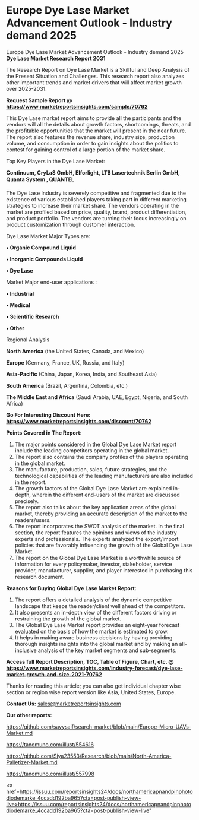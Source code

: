 # Europe Dye Lase Market Advancement Outlook - Industry demand 2025
 Europe Dye Lase Market Advancement Outlook - Industry demand 2025
<strong>Dye Lase Market Research Report 2031</strong>

The Research Report on Dye Lase Market is a Skillful and Deep Analysis of the Present Situation and Challenges. This research report also analyzes other important trends and market drivers that will affect market growth over 2025-2031.

<strong>Request Sample Report @ <a href=https://www.marketreportsinsights.com/sample/70762>https://www.marketreportsinsights.com/sample/70762</a></strong>

This Dye Lase market report aims to provide all the participants and the vendors will all the details about growth factors, shortcomings, threats, and the profitable opportunities that the market will present in the near future. The report also features the revenue share, industry size, production volume, and consumption in order to gain insights about the politics to contest for gaining control of a large portion of the market share.

Top Key Players in the Dye Lase Market:

<strong>Continuum, CryLaS GmbH, Elforlight, LTB Lasertechnik Berlin GmbH, Quanta System , QUANTEL</strong>

The Dye Lase Industry is severely competitive and fragmented due to the existence of various established players taking part in different marketing strategies to increase their market share. The vendors operating in the market are profiled based on price, quality, brand, product differentiation, and product portfolio. The vendors are turning their focus increasingly on product customization through customer interaction.

Dye Lase Market Major Types are:

<strong>• Organic Compound Liquid

• Inorganic Compounds Liquid

• Dye Lase</strong>

Market Major end-user applications :

<strong>• Industrial

• Medical

• Scientific Research

• Other</strong>

Regional Analysis

</u><strong><b>North America</b></strong> (the United States, Canada, and Mexico)

<strong><b>Europe </b></strong>(Germany, France, UK, Russia, and Italy)

<strong><b>Asia-Pacific</b></strong> (China, Japan, Korea, India, and Southeast Asia)

<strong><b>South America</b></strong> (Brazil, Argentina, Colombia, etc.)

<strong><b>The Middle East and Africa</b></strong> (Saudi Arabia, UAE, Egypt, Nigeria, and South Africa)

<strong>Go For Interesting Discount Here: <a href=https://www.marketreportsinsights.com/discount/70762>https://www.marketreportsinsights.com/discount/70762</a></strong>

<strong>Points Covered in The Report:</strong>
<ol>
  <li>The major points considered in the Global Dye Lase Market report include the leading competitors operating in the global market.</li>
  <li>The report also contains the company profiles of the players operating in the global market.</li>
  <li>The manufacture, production, sales, future strategies, and the technological capabilities of the leading manufacturers are also included in the report.</li>
  <li>The growth factors of the Global Dye Lase Market are explained in-depth, wherein the different end-users of the market are discussed precisely.</li>
  <li>The report also talks about the key application areas of the global market, thereby providing an accurate description of the market to the readers/users.</li>
  <li>The report incorporates the SWOT analysis of the market. In the final section, the report features the opinions and views of the industry experts and professionals. The experts analyzed the export/import policies that are favorably influencing the growth of the Global Dye Lase Market.</li>
  <li>The report on the Global Dye Lase Market is a worthwhile source of information for every policymaker, investor, stakeholder, service provider, manufacturer, supplier, and player interested in purchasing this research document.</li>
</ol>
<strong>Reasons for Buying Global Dye Lase Market Report:</strong>

<ol>
  <li>The report offers a detailed analysis of the dynamic competitive landscape that keeps the reader/client well ahead of the competitors.</li>
  <li>It also presents an in-depth view of the different factors driving or restraining the growth of the global market.</li>
  <li>The Global Dye Lase Market report provides an eight-year forecast evaluated on the basis of how the market is estimated to grow.</li>
  <li>It helps in making aware business decisions by having providing thorough insights insights into the global market and by making an all-inclusive analysis of the key market segments and sub-segments.</li>
</ol>
<strong>Access full Report Description, TOC, Table of Figure, Chart, etc. @ <a href=https://www.marketreportsinsights.com/industry-forecast/dye-lase-market-growth-and-size-2021-70762>https://www.marketreportsinsights.com/industry-forecast/dye-lase-market-growth-and-size-2021-70762</a></strong>


Thanks for reading this article; you can also get individual chapter wise section or region wise report version like Asia, United States, Europe.

<strong>Contact Us:</strong>
sales@marketreportsinsights.com

<strong>Our other reports:</strong>

<a href=https://github.com/sayysaif/search-market/blob/main/Europe-Micro-UAVs-Market.md>https://github.com/sayysaif/search-market/blob/main/Europe-Micro-UAVs-Market.md</a>

<a href=https://tanomuno.com/illust/554616>https://tanomuno.com/illust/554616</a>

<a href=https://github.com/Siya23553/Research/blob/main/North-America-Palletizer-Market.md>https://github.com/Siya23553/Research/blob/main/North-America-Palletizer-Market.md</a>

<a href=https://tanomuno.com/illust/557998>https://tanomuno.com/illust/557998</a>

<a href=https://issuu.com/reportsinsights24/docs/northamericapnandpinphotodiodemarke_4ccadd192ba965?cta=post-publish-view-live>https://issuu.com/reportsinsights24/docs/northamericapnandpinphotodiodemarke_4ccadd192ba965?cta=post-publish-view-live</a>"
